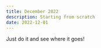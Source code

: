 ```yaml
---
title: December 2022
description: Starting from scratch
date: 2022-12-01
---
```


Just do it and see where it goes!